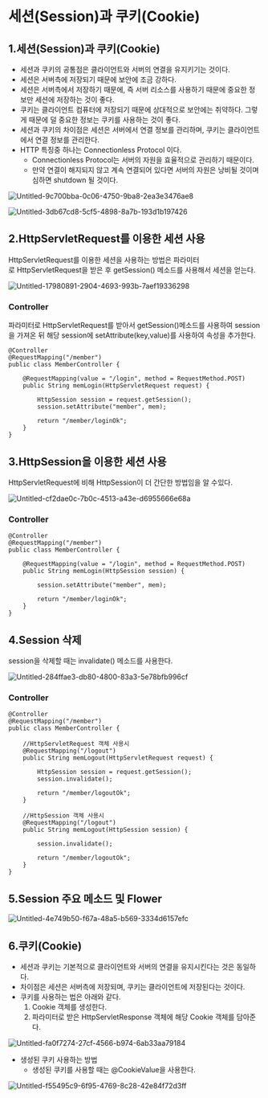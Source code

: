 # 세션(Session)과 쿠키(Cookie)

## 1.세션(Session)과 쿠키(Cookie)

- 세션과 쿠키의 공통점은 클라이언트와 서버의 연결을 유지키기는 것이다.
- 세션은 서버측에 저장되기 때문에 보안에 조금 강하다. 
- 세션은 서버측에서 저장하기 때문에, 즉 서버 리소스를 사용하기 때문에 중요한 정보만 세션에 저장하는 것이 좋다.
- 쿠키는 클라이언트 컴퓨터에 저장되기 때문에 상대적으로 보안에는 취약하다. 그렇게 때문에 덜 중요한 정보는 쿠키를 사용하는 것이 좋다.
- 세션과 쿠키의 차이점은 세션은 서버에서 연결 정보를 관리하며, 쿠키는 클라이언트에서 연결 정보를 관리한다.
- HTTP 특징중 하나는 Connectionless Protocol 이다.
    - Connectionless Protocol는 서버의 자원을 효율적으로 관리하기 때문이다.
    - 만약 연결이 해지되지 않고 계속 연결되어 있다면 서버의 자원은 낭비될 것이며 심하면 shutdown 될 것이다.

![Untitled-9c700bba-0c06-4750-9ba8-2ea3e3476ae8](https://user-images.githubusercontent.com/31675104/59972467-dcb08880-95ca-11e9-8e05-057fc8406724.png)


![Untitled-3db67cd8-5cf5-4898-8a7b-193d1b197426](https://user-images.githubusercontent.com/31675104/59972469-e20dd300-95ca-11e9-9522-e4182f57e3b3.png)


## 2.HttpServletRequest를 이용한 세션 사용

HttpServletRequest를 이용한 세션을 사용하는 방법은 파라미터로 HttpServletRequest을 받은 후 getSession() 메소드를 사용해서 세션을 얻는다.

![Untitled-17980891-2904-4693-993b-7aef19336298](https://user-images.githubusercontent.com/31675104/59972476-f225b280-95ca-11e9-8790-ac2d6ed65c62.png)

### Controller

파라미터로 HttpServletRequest를 받아서 getSession()메소드를 사용하여 session을 가져온 뒤 해당 session에 setAttribute(key,value)를 사용하여 속성을 추가한다.

```
@Controller
@RequestMapping("/member")
public class MemberController {
    
    @RequestMapping(value = "/login", method = RequestMethod.POST)
    public String memLogin(HttpServletRequest request) {
            
        HttpSession session = request.getSession();
        session.setAttribute("member", mem);
            
        return "/member/loginOk";
    }
}
```

## 3.HttpSession을 이용한 세션 사용

HttpServletRequest에 비해 HttpSession이 더 간단한 방법임을 알 수있다.

![Untitled-cf2dae0c-7b0c-4513-a43e-d6955666e68a](https://user-images.githubusercontent.com/31675104/59972488-2d27e600-95cb-11e9-80e1-de2528805710.png)

### Controller

```
@Controller
@RequestMapping("/member")
public class MemberController {
    
    @RequestMapping(value = "/login", method = RequestMethod.POST)
    public String memLogin(HttpSession session) {
            
        session.setAttribute("member", mem);
            
        return "/member/loginOk";
    }
}
```

## 4.Session 삭제

session을 삭제할 때는 invalidate() 메소드를 사용한다.

![Untitled-284ffae3-db80-4800-83a3-5e78bfb996cf](https://user-images.githubusercontent.com/31675104/59972504-59436700-95cb-11e9-92f5-d3a4ed7d2387.png)

### Controller

```
@Controller
@RequestMapping("/member")
public class MemberController {
    
    //HttpServletRequest 객체 사용시
    @RequestMapping("/logout")
    public String memLogout(HttpServletRequest request) {
            
        HttpSession session = request.getSession();
        session.invalidate();
            
        return "/member/logoutOk";
    }

    //HttpSession 객체 사용시
    @RequestMapping("/logout")
    public String memLogout(HttpSession session) {
            
        session.invalidate();
            
        return "/member/logoutOk";
    }
}
```

## 5.Session 주요 메소드 및 Flower

![Untitled-4e749b50-f67a-48a5-b569-3334d6157efc](https://user-images.githubusercontent.com/31675104/59972518-90197d00-95cb-11e9-9ce3-6bd222fed12c.png)


## 6.쿠키(Cookie)

- 세션과 쿠키는 기본적으로 클라이언트와 서버의 연결을 유지시킨다는 것은 동일하다.
- 차이점은 세션은 서버측에 저장되며, 쿠키는 클라이언트에 저장된다는 것이다.
- 쿠키를 사용하는 법은 아래와 같다.
    1. Cookie 객체를 생성한다.
    2. 파라미터로 받은 HttpServletResponse 객체에 해당 Cookie 객체를 담아준다.

![Untitled-fa0f7274-27cf-4566-b974-6ab33aa79184](https://user-images.githubusercontent.com/31675104/59972528-acb5b500-95cb-11e9-8064-ab48758c38d5.png)


- 생성된 쿠키 사용하는 방법
    - 생성된 쿠키를 사용할 때는 @CookieValue을 사용한다.

![Untitled-f55495c9-6f95-4769-8c28-42e84f72d3ff](https://user-images.githubusercontent.com/31675104/59972530-b7704a00-95cb-11e9-9bd1-35ca4641ddc9.png)
